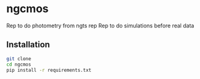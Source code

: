 # ngcmos
Rep to do photometry from ngts rep 
Rep to do simulations before real data

## Installation
```bash
git clone
cd ngcmos
pip install -r requirements.txt
```

